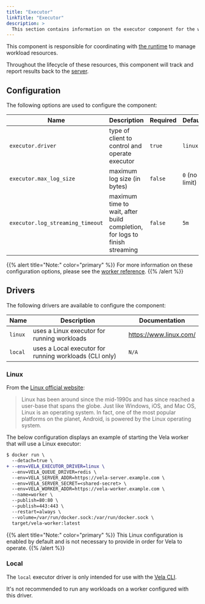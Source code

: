 ```yaml
---
title: "Executor"
linkTitle: "Executor"
description: >
  This section contains information on the executor component for the worker.
---
```


This component is responsible for coordinating with [the runtime](/docs/installation/worker/runtime/) to manage workload resources.

Throughout the lifecycle of these resources, this component will track and report results back to the [server](/docs/installation/server/).

## Configuration

The following options are used to configure the component:

| Name                             | Description                                                                | Required | Default        | Environment Variables                                                     |
| -------------------------------- | -------------------------------------------------------------------------- | -------- | -------------- | ------------------------------------------------------------------------- |
| `executor.driver`                | type of client to control and operate executor                             | `true`   | `linux`        | `EXECUTOR_DRIVER`<br>`VELA_EXECUTOR_DRIVER`                               |
| `executor.max_log_size`          | maximum log size (in bytes)                                                | `false`  | `0` (no limit) | `EXECUTOR_MAX_LOG_SIZE`<br>`VELA_EXECUTOR_MAX_LOG_SIZE`                   |
| `executor.log_streaming_timeout` | maximum time to wait, after build completion, for logs to finish streaming | `false`  | `5m`           | `EXECUTOR_LOG_STREAMING_TIMEOUT`<br>`VELA_EXECUTOR_LOG_STREAMING_TIMEOUT` |

{{% alert title="Note:" color="primary" %}}
For more information on these configuration options, please see the [worker reference](/docs/installation/worker/reference/).
{{% /alert %}}

## Drivers

The following drivers are available to configure the component:

| Name    | Description                                            | Documentation          |
| ------- | ------------------------------------------------------ | ---------------------- |
| `linux` | uses a Linux executor for running workloads            | https://www.linux.com/ |
| `local` | uses a Local executor for running workloads (CLI only) | `N/A`                  |

### Linux

From the [Linux official website](https://www.linux.com/what-is-linux/):

> Linux has been around since the mid-1990s and has since reached a user-base that spans the globe. Just like Windows, iOS, and Mac OS, Linux is an operating system. In fact, one of the most popular platforms on the planet, Android, is powered by the Linux operating system.

The below configuration displays an example of starting the Vela worker that will use a Linux executor:

```diff
$ docker run \
  --detach=true \
+ --env=VELA_EXECUTOR_DRIVER=linux \
  --env=VELA_QUEUE_DRIVER=redis \
  --env=VELA_SERVER_ADDR=https://vela-server.example.com \
  --env=VELA_SERVER_SECRET=<shared-secret> \
  --env=VELA_WORKER_ADDR=https://vela-worker.example.com \
  --name=worker \
  --publish=80:80 \
  --publish=443:443 \
  --restart=always \
  --volume=/var/run/docker.sock:/var/run/docker.sock \
  target/vela-worker:latest
```

{{% alert title="Note:" color="primary" %}}
This Linux configuration is enabled by default and is not necessary to provide in order for Vela to operate.
{{% /alert %}}

### Local

The `local` executor driver is only intended for use with the [Vela CLI](/docs/reference/cli/).

It's not recommended to run any workloads on a worker configured with this driver.
